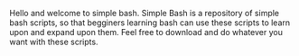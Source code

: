 Hello and welcome to simple bash. Simple Bash is a repository of simple bash scripts, so that begginers learning bash can use these scripts to learn upon and expand upon them. Feel free to download and do whatever you want with these scripts.

